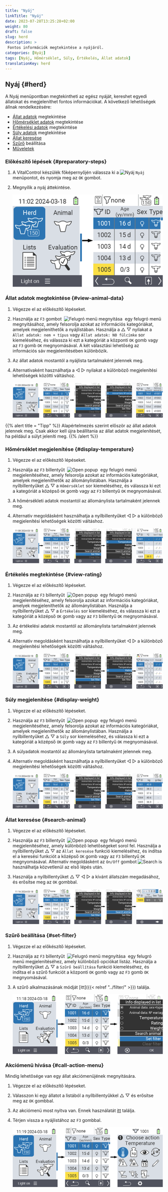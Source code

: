 ```yaml
---
title: "Nyáj"
linkTitle: "Nyáj"
date: 2023-07-28T13:25:28+02:00
weight: 80
draft: false
slug: herd
description: >
 Fontos információk megtekintése a nyájáról.
categories: [Nyáj]
tags: [Nyáj, Hőmérséklet, Súly, Értékelés, Állat adatok]
translationKey: herd
---
```

## Nyáj {#herd}

A Nyáj menüpontban megtekintheti az egész nyáját, kereshet egyedi állatokat és megjeleníthet fontos információkat. A következő lehetőségek állnak rendelkezésére:

- [Állat adatok](#view-animal-data) megtekintése
- [Hőmérséklet adatok](#display-temperature) megtekintése
- [Értékelési adatok](#view-rating) megtekintése
- [Súly adatok](#view-rating) megtekintése
- [Állat keresése](#search-animal)
- [Szűrő](#set-filter) beállítása
- [Műveletek](#call-action-menu)

### Előkészítő lépések {#preparatory-steps}

1. A VitalControl készülék főképernyőjén válassza ki a <img src="/icons/main/herd.svg" width="60" align="bottom" alt="Nyáj" /> `Nyáj` menüpontot, és nyomja meg az `OK` gombot.

2. Megnyílik a nyáj áttekintése.

    ![VitalControl: Nyáj menü](images/herde.png "Nyáj")

### Állat adatok megtekintése {#view-animal-data}

1. Végezze el az előkészítő lépéseket.

2. Használja az `F3` gombot &nbsp;<img src="/icons/footer/open-popup.svg" width="15" align="bottom" alt="Felugró menü megnyitása" />&nbsp; egy felugró menü megnyitásához, amely felsorolja azokat az információs kategóriákat, amelyek megjeleníthetők a nyájlistában. Használja a △ ▽ nyilakat a `Állat adatok: nem + típus` vagy `Állat adatok: N0 fülcímke` sor kiemeléséhez, és válassza ki ezt a kategóriát a központi `OK` gomb vagy az `F3` gomb `OK` megnyomásával. A két választási lehetőség az információs sáv megjelenítésében különbözik.

3. Az állat adatok mostantól a nyájlista tartalmaként jelennek meg.

4. Alternatívaként használhatja a ◁ ▷ nyilakat a különböző megjelenítési lehetőségek közötti váltáshoz.

    ![VitalControl: Nyáj menü](images/animaldata.png "Állat adatok megtekintése")

{{% alert title = "Tipp" %}}
Alapértelmezés szerint először az állat adatok jelennek meg. Csak akkor kell újra beállítania az állat adatok megjelenítését, ha például a súlyt jeleníti meg.
{{% /alert %}}

### Hőmérséklet megjelenítése {#display-temperature}

1. Végezze el az előkészítő lépéseket.


2. Használja az `F3` billentyűt &nbsp;<img src="/icons/footer/open-popup.svg" width="15" align="bottom" alt="Open popup" />&nbsp; egy felugró menü megjelenítéséhez, amely felsorolja azokat az információs kategóriákat, amelyek megjeleníthetők az állománylistában. Használja a nyílbillentyűket △ ▽ a `Hőmérséklet` sor kiemeléséhez, és válassza ki ezt a kategóriát a középső `OK` gomb vagy az `F3` billentyű `OK` megnyomásával.

3. A hőmérsékleti adatok mostantól az állománylista tartalmaként jelennek meg.

4. Alternatív megoldásként használhatja a nyílbillentyűket ◁ ▷ a különböző megjelenítési lehetőségek közötti váltáshoz.

    ![VitalControl: Menü Állomány](images/temperature.png "Hőmérséklet megjelenítése")

### Értékelés megtekintése {#view-rating}

1. Végezze el az előkészítő lépéseket.

2. Használja az `F3` billentyűt &nbsp;<img src="/icons/footer/open-popup.svg" width="15" align="bottom" alt="Open popup" />&nbsp; egy felugró menü megjelenítéséhez, amely felsorolja azokat az információs kategóriákat, amelyek megjeleníthetők az állománylistában. Használja a nyílbillentyűket △ ▽ a `Értékelés` sor kiemeléséhez, és válassza ki ezt a kategóriát a középső `OK` gomb vagy az `F3` billentyű `OK` megnyomásával.

3. Az értékelési adatok mostantól az állománylista tartalmaként jelennek meg.

4. Alternatív megoldásként használhatja a nyílbillentyűket ◁ ▷ a különböző megjelenítési lehetőségek közötti váltáshoz.

    ![VitalControl: Menü Állomány](images/rating.png "Értékelés megtekintése")

### Súly megjelenítése {#display-weight}

1. Végezze el az előkészítő lépéseket.

2. Használja az `F3` billentyűt &nbsp;<img src="/icons/footer/open-popup.svg" width="15" align="bottom" alt="Open popup" />&nbsp; egy felugró menü megjelenítéséhez, amely felsorolja azokat az információs kategóriákat, amelyek megjeleníthetők az állománylistában. Használja a nyílbillentyűket △ ▽ a `Súly` sor kiemeléséhez, és válassza ki ezt a kategóriát a középső `OK` gomb vagy az `F3` billentyű `OK` megnyomásával.

3. A súlyadatok mostantól az állománylista tartalmaként jelennek meg.

4. Alternatív megoldásként használhatja a nyílbillentyűket ◁ ▷ a különböző megjelenítési lehetőségek közötti váltáshoz.

    ![VitalControl: Menü Állomány](images/weight.png "Súly megjelenítése")

### Állat keresése {#search-animal}

1. Végezze el az előkészítő lépéseket.

2. Használja az `F3` billentyűt &nbsp;<img src="/icons/footer/open-popup.svg" width="15" align="bottom" alt="Open popup" />&nbsp; egy felugró menü megjelenítéséhez, amely különböző lehetőségeket sorol fel. Használja a nyílbillentyűket △ ▽ az `Állat keresése` funkció kiemeléséhez, és indítsa el a keresési funkciót a középső `OK` gomb vagy az `F3` billentyű `OK` megnyomásával. Alternatív megoldásként az `On/Off` gombot <img src="/icons/footer/search.svg" width="15" align="bottom" alt="Search" /> is használhatja közvetlenül az első lépés után.


3. Használja a nyílbillentyűket △ ▽ ◁ ▷ a kívánt állatszám megadásához, és erősítse meg az `OK` gombbal.

    ![VitalControl: Menü Nyáj](images/search.png "Állat keresése")

### Szűrő beállítása {#set-filter}

1. Végezze el az előkészítő lépéseket.

2. Használja az `F3` billentyűt &nbsp;<img src="/icons/footer/open-popup.svg" width="15" align="bottom" alt="Felugró menü megnyitása" />&nbsp; egy felugró menü megjelenítéséhez, amely különböző opciókat listáz. Használja a nyílbillentyűket △ ▽ a `Szűrő beállítása` funkció kiemeléséhez, és indítsa el a szűrő funkciót a központi `OK` gomb vagy az `F3` gomb `OK` megnyomásával.

3. A szűrő alkalmazásának módját [itt]({{< relref "../filter/" >}}) találja.

    ![VitalControl: Menü Nyáj](images/setfilter.png "Állat keresése")

### Akciómenü hívása {#call-action-menu}

Mindig lehetősége van egy állat akciómenüjének megnyitására.

1. Végezze el az előkészítő lépéseket.

2. Válasszon ki egy állatot a listából a nyílbillentyűkkel △ ▽ és erősítse meg az `OK` gombbal.

3. Az akciómenü most nyitva van. Ennek használatát [itt](../actions) találja.

4. Térjen vissza a nyájlistához az `F3` gombbal.

    ![VitalControl: Menü Nyáj](images/action.png "Akciók hívása")
